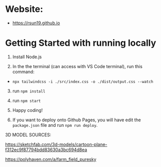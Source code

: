 # Website:

- https://rsun19.github.io

# Getting Started with running locally

1. Install Node.js

2. In the the terminal (can access with VS Code terminal), run this command:

- `npx tailwindcss -i ./src/index.css -o ./dist/output.css --watch`

3. run `npm install`

4. run `npm start`

5. Happy coding!

6. If you want to deploy onto Github Pages, you will have edit the `package.json` file and run `npm run deploy`.

3D MODEL SOURCES:

https://sketchfab.com/3d-models/cartoon-plane-f312ec9f87794bdd83630a3bc694d8ea

https://polyhaven.com/a/farm_field_puresky
